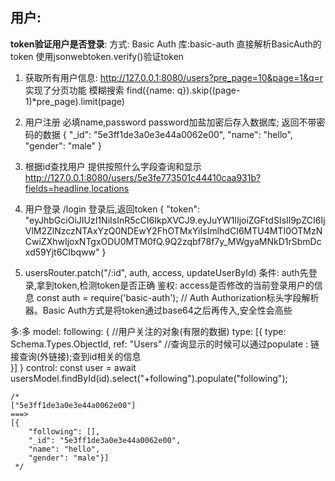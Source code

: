 ## 用户: 
**token验证用户是否登录**:
  方式: Basic Auth 
  库:basic-auth 直接解析BasicAuth的token
  使用jsonwebtoken.verify()验证token

1. 获取所有用户信息: 
  http://127.0.0.1:8080/users?pre_page=10&page=1&q=r
  实现了分页功能  模糊搜索
  find({name: q}).skip((page-1)*pre_page).limit(page)
2. 用户注册
   必填name,password 
   password加盐加密后存入数据库;
   返回不带密码的数据
   {
    "_id": "5e3ff1de3a0e3e44a0062e00",
    "name": "hello",
    "gender": "male"
    }
3. 根据id查找用户
  提供按照什么字段查询和显示
  http://127.0.0.1:8080/users/5e3fe773501c44410caa931b?fields=headline,locations 

5. 用户登录 /login
   登录后,返回token 
   {
    "token": "eyJhbGciOiJIUzI1NiIsInR5cCI6IkpXVCJ9.eyJuYW1lIjoiZGFtdSIsIl9pZCI6IjVlM2ZlNzczNTAxYzQ0NDEwY2FhOTMxYiIsImlhdCI6MTU4MTI0OTMzNCwiZXhwIjoxNTgxODU0MTM0fQ.9Q2zqbf78f7y_MWgyaMNkD1rSbmDcxd59Yjt6Clbqww"
  }

6. usersRouter.patch("/:id", auth, access, updateUserById)
  条件: auth先登录,拿到token,检测token是否正确
  鉴权: access是否修改的当前登录用户的信息
const auth = require('basic-auth'); // Auth Authorization标头字段解析器。Basic Auth方式是将token通过base64之后再传入,安全性会高些

<!-- 关注与粉丝 -->
多:多
model:
  following: {  //用户关注的对象(有限的数据)
    type: [{
      type: Schema.Types.ObjectId,
      ref: "Users"   //查询显示的时候可以通过populate : 链接查询(外链接);查到id相关的信息  
    }]
  }
control:
  const user = await usersModel.findById(id).select("+following").populate("following");

    /* 
    ["5e3ff1de3a0e3e44a0062e00"]
    ===>
    [{
        "following": [],
        "_id": "5e3ff1de3a0e3e44a0062e00",
        "name": "hello",
        "gender": "male"}]
     */
